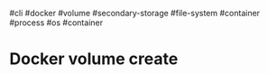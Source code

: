 #cli #docker #volume #secondary-storage #file-system #container #process #os #container 

# Docker volume create
